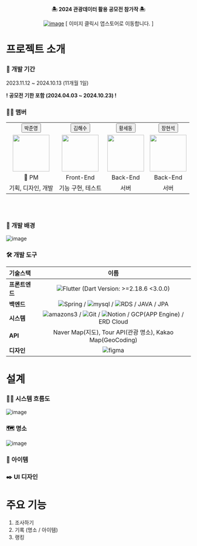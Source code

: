 <div align="center">

**🏝️ 2024 관광데이터 활용 공모전 참가작 🏝️**

[![image](https://github.com/user-attachments/assets/77bd835a-7bef-4740-9451-e2ff0efee288)](https://apps.apple.com/kr/app/treg/id6478799797)
[ 이미지 클릭시 앱스토어로 이동합니다. ]

</div>

# 프로젝트 소개

### 📅 개발 기간
2023.11.12 ~ 2024.10.13 (11개월 1일)

**! 공모전 기한 포함 (2024.04.03 ~ 2024.10.23) !**

### 🙋‍♂️ 맴버
<div align="center">
  <table>
    <tr>
      <td align="center"><strong><a href="https://github.com/PlayTheApp"><button>박준영</button></a></strong></td>
      <td align="center"><strong><a href="https://github.com/haesookimDev"><button>김해수</button></a></strong></td>
      <td align="center"><strong><a href="https://github.com/HwangSedong"><button>황세동</button></a></strong></td>
      <td align="center"><strong><a href="https://github.com/Janghyeonsuk"><button>장현석</button></a></strong></td>
    </tr>
    <tr>
      <td align="center"><img src="https://avatars.githubusercontent.com/u/92419169?v=4" width="100"></td>
      <td align="center"><img src="https://avatars.githubusercontent.com/u/63633387?v=4" width="100"></td>
      <td align="center"><img src="https://avatars.githubusercontent.com/u/107477778?v=4" width="100"></td>
      <td align="center"><img src="https://avatars.githubusercontent.com/u/74901548?v=4" width="100"></td>
    </tr>
    <tr>
      <td align="center">👑 PM</td>
      <td align="center">Front-End</td>
      <td align="center">Back-End</td>
      <td align="center">Back-End</td>
    </tr>
    <tr>
      <td align="center">기획, 디자인, 개발</a></td>
      <td align="center">기능 구현, 테스트</a></td>
      <td align="center">서버</a></td>
      <td align="center">서버</a></td>
    </tr>
  </table>
</div>
<br>
<br>

### 🚀 개발 배경
![image](https://github.com/user-attachments/assets/50258687-c5d3-4eac-b7b5-f7a282f0eea4)

### 🛠️ 개발 도구
<div align="center">
  
|기술스택|이름|
|:---|:---:|
|**프론트엔드**|![Flutter](https://img.shields.io/badge/Flutter-%2302569B.svg?style=for-the-badge&logo=Flutter&logoColor=white) (Dart Version: >=2.18.6 <3.0.0) |
|**백엔드**|![Spring](https://img.shields.io/badge/spring-%236DB33F.svg?style=for-the-badge&logo=spring&logoColor=white) / ![mysql](https://img.shields.io/badge/-mysql-4479A1?style=for-the-badge&logo=mysql&logoColor=white) / ![RDS](https://img.shields.io/badge/-amazonrds-527FFF?style=for-the-badge&logo=amazonrds&logoColor=white) / JAVA / JPA |
|**시스템**| ![amazons3](https://img.shields.io/badge/-amazons3-569A31?style=for-the-badge&logo=amazons3&logoColor=white) / ![Git](https://img.shields.io/badge/-git-F05032?style=for-the-badge&logo=git&logoColor=white) / ![Notion](https://img.shields.io/badge/-Notion-000000?style=for-the-badge&logo=Notion&logoColor=white) / GCP(APP Engine) / ERD Cloud |
|**API**|Naver Map(지도), Tour API(관광 명소), Kakao Map(GeoCoding)|
|**디자인**|![figma](https://img.shields.io/badge/-figma-F24E1E?style=for-the-badge&logo=figma&logoColor=white)|

</div>


# 설계
### 👨‍💻 시스템 흐름도
![image](https://github.com/user-attachments/assets/a021fa4e-cdfd-490d-9e69-c5ad05c30644)

### 🗺️ 명소
![image](https://github.com/user-attachments/assets/7e43c47d-5877-4af0-9e75-a400b849a6b2)

### 🎁 아이템

### ✒️ UI 디자인

# 주요 기능
1. 조사하기
2. 기록 (명소 / 아이템)
3. 랭킹





